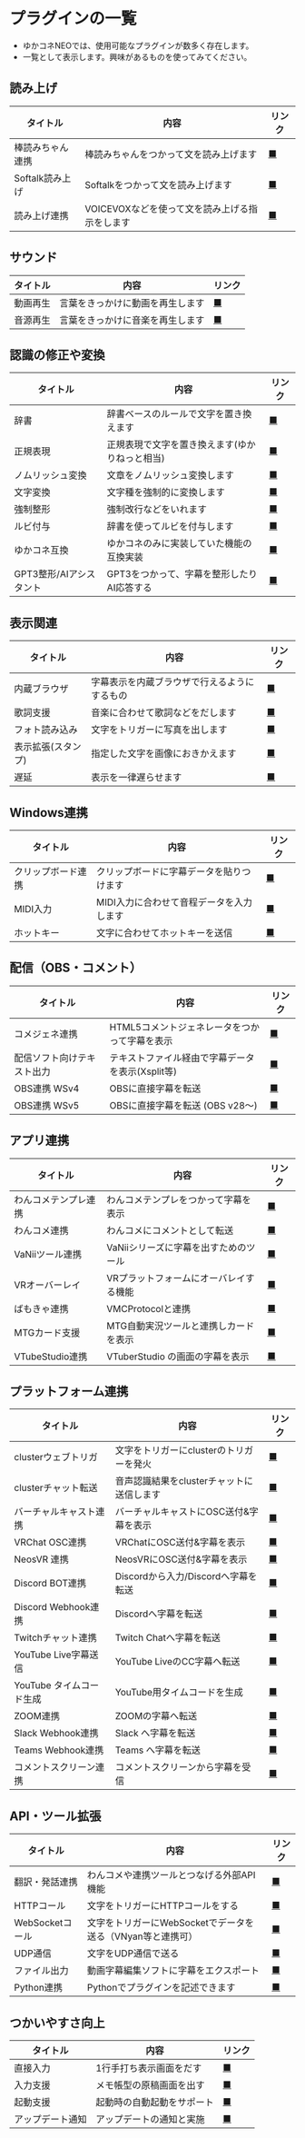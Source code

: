 # プラグインの一覧

* ゆかコネNEOでは、使用可能なプラグインが数多く存在します。
* 一覧として表示します。興味があるものを使ってみてください。

## 読み上げ

|タイトル                          | 内容                                            |リンク                                  |
|---------------------------------|-------------------------------------------------|----------------------------------------|
|棒読みちゃん連携                 | 棒読みちゃんをつかって文を読み上げます          |[■](plugin_bouyomi.md) |
|Softalk読み上げ                  | Softalkをつかって文を読み上げます               |[■](plugin_softalk.md)|
|読み上げ連携                     | VOICEVOXなどを使って文を読み上げる指示をします  |[■](plugin_playvoice.md)|

## サウンド

|タイトル                          | 内容                                            |リンク                                  |
|---------------------------------|-------------------------------------------------|----------------------------------------|
|  動画再生                       | 言葉をきっかけに動画を再生します                |[■](plugin_MediaPlayer.md)        |
|  音源再生                       | 言葉をきっかけに音楽を再生します                |[■](plugin_playsound.md)          |

## 認識の修正や変換

|タイトル                          | 内容                                            |リンク                                  |
|---------------------------------|-------------------------------------------------|----------------------------------------|
|  辞書                           | 辞書ベースのルールで文字を置き換えます          |[■](plugin_dictionary.md)         |
|  正規表現                       | 正規表現で文字を置き換えます(ゆかりねっと相当)  |[■](plugin_regexp.md)             |
|  ノムリッシュ変換               | 文章をノムリッシュ変換します                    |[■](plugin_nomlish.md)            |
|  文字変換                       | 文字種を強制的に変換します                      |[■](plugin_ConvertString.md)      |
|  強制整形                       | 強制改行などをいれます                          |[■](plugin_forcestyle.md)         |
|  ルビ付与                       | 辞書を使ってルビを付与します                    |[■](plugin_ruby.md)               |
|  ゆかコネ互換                   | ゆかコネのみに実装していた機能の互換実装        |[■](plugin_viewcompat.md)         |
|  GPT3整形/AIアシスタント        | GPT3をつかって、字幕を整形したりAI応答する      |[■](plugin_GPT3.md)        |

## 表示関連

|タイトル                          | 内容                                            |リンク                                  |
|---------------------------------|-------------------------------------------------|----------------------------------------|
|  内蔵ブラウザ                   | 字幕表示を内蔵ブラウザで行えるようにするもの    |[■](plugin_browser.md)            |
|  歌詞支援                       | 音楽に合わせて歌詞などをだします                |[■](plugin_LyricAssist.md)        |
|  フォト読み込み                 | 文字をトリガーに写真を出します                  |[■](plugin_photopickup.md)        |
|  表示拡張(スタンプ)            |  指定した文字を画像におきかえます                |[■](plugin_viewextend.md)         |
|  遅延                           | 表示を一律遅らせます                            |[■](plugin_delay.md)              |

## Windows連携

|タイトル                          | 内容                                            |リンク                                  |
|---------------------------------|-------------------------------------------------|----------------------------------------|
|  クリップボード連携             | クリップボードに字幕データを貼りつけます        |[■](plugin_clipboard.md)          |
|  MIDI入力                       | MIDI入力に合わせて音程データを入力します        |[■](plugin_midiinput.md)          |
|  ホットキー                     | 文字に合わせてホットキーを送信                  |[■](plugin_hotkey.md)             |

## 配信（OBS・コメント）

|タイトル                          | 内容                                            |リンク                                  |
|---------------------------------|-------------------------------------------------|----------------------------------------|
|  コメジェネ連携                 | HTML5コメントジェネレータをつかって字幕を表示   |[■](plugin_commentgen.md)         |
|  配信ソフト向けテキスト出力     | テキストファイル経由で字幕データを表示(Xsplit等)|[■](plugin_OBSFile.md)            |
|  OBS連携 WSv4                  |  OBSに直接字幕を転送                             |[■](plugin_OBS.md)                |
|  OBS連携 WSv5                  |  OBSに直接字幕を転送 (OBS v28～)                 |[■](plugin_OBS5.md)               |

## アプリ連携

|タイトル                          | 内容                                            |リンク                                  |
|---------------------------------|-------------------------------------------------|----------------------------------------|
|  わんコメテンプレ連携           | わんコメテンプレをつかって字幕を表示            |[■](plugin_OCTemplateGen.md)      |
|  わんコメ連携                   | わんコメにコメントとして転送                    |[■](Plugin_OCComm.md)|
|  VaNiiツール連携                | VaNiiシリーズに字幕を出すためのツール           |[■](plugin_vanii.md)              |
|VRオーバーレイ                   | VRプラットフォームにオーバレイする機能          |[■](plugin_vroverlay.md)   |
|ばもきゃ連携                     | VMCProtocolと連携                               |[■](plugin_vmc.md)         |
|MTGカード支援                    | MTG自動実況ツールと連携しカードを表示           |[■](plugin_MTGCard.md)     |
|VTubeStudio連携                  | VTuberStudio の画面の字幕を表示                 |[■](plugin_VtubeStudio.md) |

## プラットフォーム連携

|タイトル                          | 内容                                            |リンク                                  |
|---------------------------------|--------------------------------------------------|----------------------------------------|
|clusterウェブトリガ              | 文字をトリガーにclusterのトリガーを発火          |[■](plugin_cluster_wtrig.md)|
|clusterチャット転送              | 音声認識結果をclusterチャットに送信します          |[■](plugin_clustertransfer.md)|
|バーチャルキャスト連携           | バーチャルキャストにOSC送付&字幕を表示           |[■](plugin_vcas.md)        |
|VRChat OSC連携                   | VRChatにOSC送付&字幕を表示                       |[■](plugin_vrchat_osc.md)  |
|NeosVR 連携                      | NeosVRにOSC送付&字幕を表示                       |[■](plugin_neosvr.md)      |
|Discord BOT連携                  | Discordから入力/Discordへ字幕を転送              |[■](plugin_dicord.md)      |
|Discord Webhook連携              | Discordへ字幕を転送                              |[■](plugin_dicordwebhook.md)|
|Twitchチャット連携               | Twitch Chatへ字幕を転送                          |[■](plugin_twitch.md)      |
|YouTube Live字幕送信             | YouTube LiveのCC字幕へ転送                       |[■](plugin_youtube.md)     |
|YouTube タイムコード生成         | YouTube用タイムコードを生成                      |[■](plugin_youtubetimecode.md)|
|ZOOM連携                         | ZOOMの字幕へ転送                                 |[■](plugin_zoom.md)        |
|Slack Webhook連携                | Slack へ字幕を転送                               |[■](plugin_slackwebhook.md)|
|Teams Webhook連携                | Teams へ字幕を転送                               |[■](plugin_teamswebhook.md)|
|コメントスクリーン連携           | コメントスクリーンから字幕を受信                 |[■](plugin_comscr.md)|

## API・ツール拡張

|タイトル                          | 内容                                            |リンク                                  |
|---------------------------------|-------------------------------------------------|----------------------------------------|
|  翻訳・発話連携                 | わんコメや連携ツールとつなげる外部API機能       |[■](plugin_transSrv.md)           |
|HTTPコール                       | 文字をトリガーにHTTPコールをする                |[■](plugin_httpcall.md)    |
|WebSocketコール                  | 文字をトリガーにWebSocketでデータを送る（VNyan等と連携可）                |[■](plugin_wscall.md)    |
|UDP通信                         | 文字をUDP通信で送る                              |[■](plugin_udpunit.md)    |
|ファイル出力                     | 動画字幕編集ソフトに字幕をエクスポート          |[■](plugin_exporter.md)    |
|Python連携                       | Pythonでプラグインを記述できます                |[■](plugin_pythonunit.md) |

## つかいやすさ向上

|タイトル                          | 内容                                            |リンク                                  |
|----------------------------------|-------------------------------------------------|----------------------------------------|
|直接入力                          | 1行手打ち表示画面をだす                         |[■](plugin_directinput.md) |
|入力支援                          | メモ帳型の原稿画面を出す                        |[■](plugin_InputAssist.md) |
|起動支援                          | 起動時の自動起動をサポート                      |[■](plugin_startup.md)     |
|アップデート通知                  | アップデートの通知と実施                        |[■](plugin_update.md)      |
